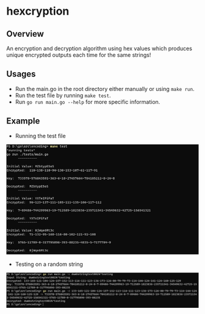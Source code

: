 # hexcryption

## Overview
An encryption and decryption algorithm using hex values which produces unique encrypted outputs each time for the same strings!

## Usages 
  * Run the main.go in the root directory either manually or using `make run`.
  * Run the test file by running `make test`.
  * Run `go run main.go --help` for more specific information.

## Example 
  * Running the test file
  
  ![implementation1](https://github.com/MinatoNamikaze02/hexcryption/blob/master/imp/imp1.png)
  
  * Testing on a random string
  
  ![implementation2](https://github.com/MinatoNamikaze02/hexcryption/blob/master/imp/imp2.png)
